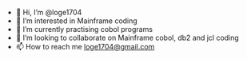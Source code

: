 - 👋 Hi, I’m @loge1704
- 👀 I’m interested in Mainframe coding
- 🌱 I’m currently practising cobol programs
- 💞️ I’m looking to collaborate on Mainframe cobol, db2 and jcl coding
- 📫 How to reach me loge1704@gmail.com

<!---
loge1704/loge1704 is a ✨ special ✨ repository because its `README.md` (this file) appears on your GitHub profile.
You can click the Preview link to take a look at your changes.
--->
